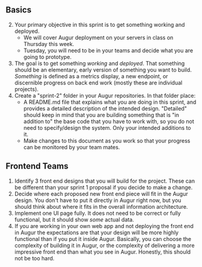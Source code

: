 ## Basics

2. Your primary objective in this sprint is to get something working and deployed. 
    - We will cover Augur deployment on your servers in class on Thursday this week. 
    - Tuesday, you will need to be in your teams and decide what you are going to prototype. 
3. The goal is to get something *working* and *deployed*. That something should be an elementary, early version of something you want to build. _Something_ is defined as a metrics display, a new endpoint, or discernible progress on back end work (mostly these are individual projects). 
4. Create a "sprint-2" folder in your Augur repositories. In that folder place: 
    - A README.md file that explains what you are doing in this sprint, and provides a detailed description of the intended design. "Detailed" should keep in mind that you are building something that is "in addition to" the base code that you have to work with, so you do not need to specify/design the system. Only your intended additions to it. 
    - Make changes to this document as you work so that your progress can be monitored by your team mates. 
    
 ## Frontend Teams
1. Identify 3 front end designs that you will build for the project. These can be different than your sprint 1 proposal if you decide to make a change. 
2. Decide where each proposed new front end piece will fit in the Augur design. You don't have to put it directly in Augur right now, but you should think about where it fits in the overall information architecture. 
3. Implement one UI page fully. It does not need to be correct or fully functional, but it should show *some* actual data. 
4. If you are working in your own web app and not deploying the front end in Augur the expectations are that your design will be more highly functional than if you put it inside Augur. Basically, you can choose the complexity of building it in Augur, or the complexity of delivering a more impressive front end than what you see in Augur. Honestly, this should not be too hard. 

